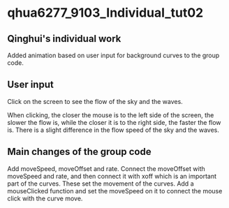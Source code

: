 # qhua6277_9103_Individual_tut02

## **Qinghui's individual work**
Added animation based on user input for background curves to the group code.

## **User input**
Click on the screen to see the flow of the sky and the waves. 

When clicking, the closer the mouse is to the left side of the screen, the slower the flow is, while the closer it is to the right side, the faster the flow is. There is a slight difference in the flow speed of the sky and the waves.

## **Main changes of the group code**
Add moveSpeed, moveOffset and rate. Connect the moveOffset with moveSpeed and rate, and then connect it with xoff which is an important part of the curves. These set the movement of the curves.
Add a mouseClicked function and set the moveSpeed on it to connect the mouse click with the curve move.
